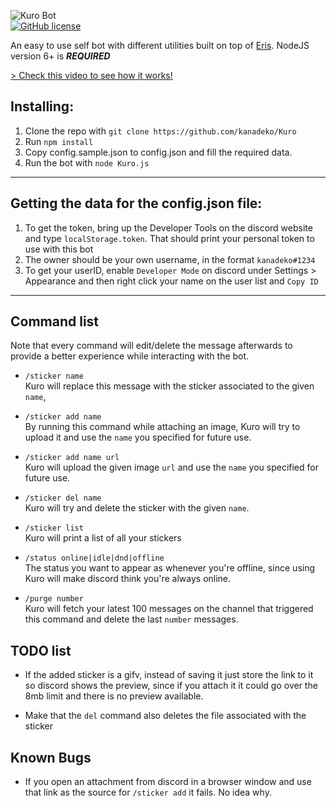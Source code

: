 ![Kuro Bot](http://i.imgur.com/ohS1PwH.png)   
[![GitHub license](https://img.shields.io/badge/license-MIT-blue.svg)](https://raw.githubusercontent.com/kanadeko/Kuro/master/LICENSE)

An easy to use self bot with different utilities built on top of [Eris](https://github.com/abalabahaha/eris/). NodeJS version 6+ is ***REQUIRED***

[> Check this video to see how it works!](https://my.mixtape.moe/pwcrem.webm)

## Installing:
1. Clone the repo with `git clone https://github.com/kanadeko/Kuro`
2. Run `npm install`
3. Copy config.sample.json to config.json and fill the required data.
4. Run the bot with `node Kuro.js`

---

## Getting the data for the config.json file:
1. To get the token, bring up the Developer Tools on the discord website and type `localStorage.token`. That should print your personal token to use with this bot
2. The owner should be your own username, in the format `kanadeko#1234`
3. To get your userID, enable `Developer Mode` on discord under Settings > Appearance and then right click your name on the user list and `Copy ID`

---

## Command list

Note that every command will edit/delete the message afterwards to provide a better experience while interacting with the bot.

- `/sticker name`  
  Kuro will replace this message with the sticker associated to the given `name`,

- `/sticker add name`  
  By running this command while attaching an image, Kuro will try to upload it and use the `name` you specified for future use.

- `/sticker add name url`  
  Kuro will upload the given image `url` and use the `name` you specified for future use.

- `/sticker del name`  
  Kuro will try and delete the sticker with the given `name`.

- `/sticker list`  
  Kuro will print a list of all your stickers

- `/status online|idle|dnd|offline`  
  The status you want to appear as whenever you're offline, since using Kuro will make discord think you're always online.

- `/purge number`  
  Kuro will fetch your latest 100 messages on the channel that triggered this command and delete the last `number` messages.

## TODO list

- If the added sticker is a gifv, instead of saving it just store the link to it so discord shows the preview, since if you attach it it could go over the 8mb limit and there is no preview available.  

- Make that the `del` command also deletes the file associated with the sticker  

## Known Bugs

- If you open an attachment from discord in a browser window and use that link as the source for `/sticker add` it fails. No idea why.
